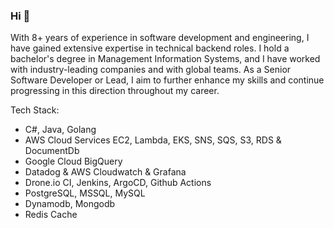 ### Hi 👋

With 8+ years of experience in software development and engineering, I have gained extensive expertise in
technical backend roles. I hold a bachelor's degree in Management Information Systems, and I have worked
with industry-leading companies and with global teams. As a Senior Software Developer or Lead, I aim to
further enhance my skills and continue progressing in this direction throughout my career.


  Tech Stack: 

- C#, Java, Golang
- AWS Cloud Services EC2, Lambda, EKS, SNS, SQS, S3, RDS & DocumentDb
- Google Cloud BigQuery
- Datadog & AWS Cloudwatch & Grafana
- Drone.io CI, Jenkins, ArgoCD, Github Actions
- PostgreSQL, MSSQL, MySQL
- Dynamodb, Mongodb
- Redis Cache

<!--
**ilkaygenc/ilkaygenc** is a ✨ _special_ ✨ repository because its `README.md` (this file) appears on your GitHub profile.

Here are some ideas to get you started:

- 🔭 I’m currently working on ...
- 🌱 I’m currently learning ...
- 👯 I’m looking to collaborate on ...
- 🤔 I’m looking for help with ...
- 💬 Ask me about ...
- 📫 How to reach me: ...
- 😄 Pronouns: ...
- ⚡ Fun fact: ...
-->
